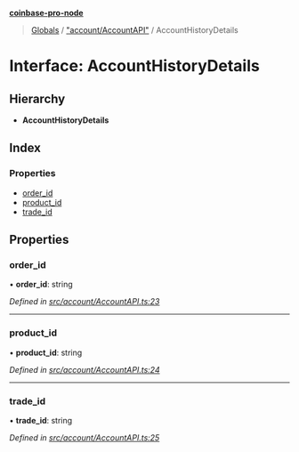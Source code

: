 **[coinbase-pro-node](../README.md)**

> [Globals](../globals.md) / ["account/AccountAPI"](../modules/_account_accountapi_.md) / AccountHistoryDetails

# Interface: AccountHistoryDetails

## Hierarchy

- **AccountHistoryDetails**

## Index

### Properties

- [order_id](_account_accountapi_.accounthistorydetails.md#order_id)
- [product_id](_account_accountapi_.accounthistorydetails.md#product_id)
- [trade_id](_account_accountapi_.accounthistorydetails.md#trade_id)

## Properties

### order_id

• **order_id**: string

_Defined in [src/account/AccountAPI.ts:23](https://github.com/bennycode/coinbase-pro-node/blob/ee94ab6/src/account/AccountAPI.ts#L23)_

---

### product_id

• **product_id**: string

_Defined in [src/account/AccountAPI.ts:24](https://github.com/bennycode/coinbase-pro-node/blob/ee94ab6/src/account/AccountAPI.ts#L24)_

---

### trade_id

• **trade_id**: string

_Defined in [src/account/AccountAPI.ts:25](https://github.com/bennycode/coinbase-pro-node/blob/ee94ab6/src/account/AccountAPI.ts#L25)_
